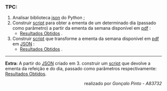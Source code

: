 ### TPC:
1. Analisar biblioteca [json] do Python ;
2. Construir [script](ementaDiaApp.py) para obter a ementa de um determinado dia (passado como parâmetro) a partir da ementa da semana disponível em [pdf](ementa.pdf) : 
    * [Resultados Obtidos](ementaDia.txt) .
3. Construir [script](ementa2JSON.py) que transforme a ementa da semana disponível em [pdf](ementa.pdf) em [JSON](esboco.json) :
    * [Resultados Obtidos](ementa.json) .

- - - -

**Extra:** A partir do [JSON](ementa.json) criado em 3. construir um [script](ementaDiaFromJSON.py) que devolve a ementa da refeição e do dia, passado como parâmetros respectivamente: [Resultados Obtidos](ementaDiaJSON.txt). 

<div dir="rtl"> 
realizado por <i>Gonçalo Pinto - A83732</i>

[json]:https://docs.python.org/3/library/json.html    